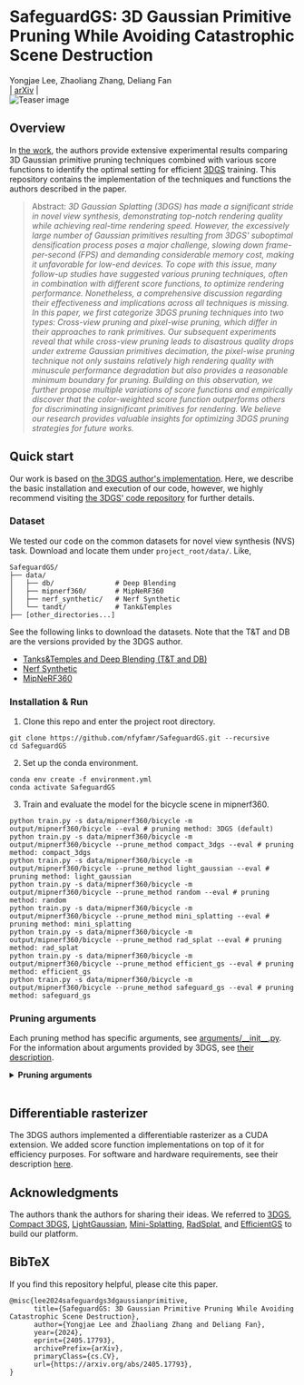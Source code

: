 # SafeguardGS: 3D Gaussian Primitive Pruning While Avoiding Catastrophic Scene Destruction
Yongjae Lee, Zhaoliang Zhang, Deliang Fan<br>
| [arXiv](https://arxiv.org/abs/2405.17793) |<br>
![Teaser image](assets/fig4.png)

## Overview
In [the work](https://arxiv.org/abs/2405.17793), the authors provide extensive experimental results comparing 3D Gaussian primitive pruning techniques combined with various score functions to identify the optimal setting for efficient [3DGS](https://dl.acm.org/doi/10.1145/3592433) training. This repository contains the implementation of the techniques and functions the authors described in the paper.

> Abstract: *3D Gaussian Splatting (3DGS) has made a significant stride in novel view synthesis, demonstrating top-notch rendering quality while achieving real-time rendering speed. However, the excessively large number of Gaussian primitives resulting from 3DGS' suboptimal densification process poses a major challenge, slowing down frame-per-second (FPS) and demanding considerable memory cost, making it unfavorable for low-end devices. To cope with this issue, many follow-up studies have suggested various pruning techniques, often in combination with different score functions, to optimize rendering performance. Nonetheless, a comprehensive discussion regarding their effectiveness and implications across all techniques is missing. In this paper, we first categorize 3DGS pruning techniques into two types: Cross-view pruning and pixel-wise pruning, which differ in their approaches to rank primitives. Our subsequent experiments reveal that while cross-view pruning leads to disastrous quality drops under extreme Gaussian primitives decimation, the pixel-wise pruning technique not only sustains relatively high rendering quality with minuscule performance degradation but also provides a reasonable minimum boundary for pruning. Building on this observation, we further propose multiple variations of score functions and empirically discover that the color-weighted score function outperforms others for discriminating insignificant primitives for rendering. We believe our research provides valuable insights for optimizing 3DGS pruning strategies for future works.*

## Quick start

Our work is based on [the 3DGS author's implementation](https://github.com/graphdeco-inria/gaussian-splatting). Here, we describe the basic installation and execution of our code, however, we highly recommend visiting [the 3DGS' code repository](https://github.com/graphdeco-inria/gaussian-splatting) for further details.

### Dataset
We tested our code on the common datasets for novel view synthesis (NVS) task. Download and locate them under `project_root/data/`. Like,
```
SafeguardGS/
├── data/
│   ├── db/               # Deep Blending
│   ├── mipnerf360/       # MipNeRF360
│   ├── nerf_synthetic/   # Nerf Synthetic
│   └── tandt/            # Tank&Temples
├── [other_directories...]

```
See the following links to download the datasets. Note that the T&T and DB are the versions provided by the 3DGS author.
- [Tanks&Temples and Deep Blending (T&T and DB)](https://repo-sam.inria.fr/fungraph/3d-gaussian-splatting/datasets/input/tandt_db.zip)
- [Nerf Synthetic](https://drive.google.com/file/d/18JxhpWD-4ZmuFKLzKlAw-w5PpzZxXOcG/view?usp=drive_link)
- [MipNeRF360](https://jonbarron.info/mipnerf360/)

### Installation & Run

1. Clone this repo and enter the project root directory.
```shell
git clone https://github.com/nfyfamr/SafeguardGS.git --recursive
cd SafeguardGS
```

2. Set up the conda environment.
```shell
conda env create -f environment.yml
conda activate SafeguardGS
```

3. Train and evaluate the model for the bicycle scene in mipnerf360. 
```shell
python train.py -s data/mipnerf360/bicycle -m output/mipnerf360/bicycle --eval # pruning method: 3DGS (default)
python train.py -s data/mipnerf360/bicycle -m output/mipnerf360/bicycle --prune_method compact_3dgs --eval # pruning method: compact_3dgs
python train.py -s data/mipnerf360/bicycle -m output/mipnerf360/bicycle --prune_method light_gaussian --eval # pruning method: light_gaussian
python train.py -s data/mipnerf360/bicycle -m output/mipnerf360/bicycle --prune_method random --eval # pruning method: random
python train.py -s data/mipnerf360/bicycle -m output/mipnerf360/bicycle --prune_method mini_splatting --eval # pruning method: mini_splatting
python train.py -s data/mipnerf360/bicycle -m output/mipnerf360/bicycle --prune_method rad_splat --eval # pruning method: rad_splat
python train.py -s data/mipnerf360/bicycle -m output/mipnerf360/bicycle --prune_method efficient_gs --eval # pruning method: efficient_gs
python train.py -s data/mipnerf360/bicycle -m output/mipnerf360/bicycle --prune_method safeguard_gs --eval # pruning method: safeguard_gs
```

### Pruning arguments
Each pruning method has specific arguments, see [arguments/\_\_init__.py](arguments/__init__.py). For the information about arguments provided by 3DGS, see [their description](https://github.com/graphdeco-inria/gaussian-splatting?tab=readme-ov-file#running).

<details>
<summary><span style="font-weight: bold;">Pruning arguments</span></summary>
  
  #### --prune_method compact_3dgs
  ```shell
  --compact_3dgs_mask_lr 0.01
  --compact_3dgs_lambda_mask 0.0005
  --compact_3dgs_prune_iter 1000
  ```
  #### --prune_method light_gaussian
  ```shell
  --light_gaussian_prune_iterations 20000
  --light_gaussian_prune_percent 0.6
  --light_gaussian_prune_decay 0.6
  --light_gaussian_v_pow 0.1
  ```
  #### --prune_method random
  ```shell
  --random_prune_iterations 15000
  --random_prune_ratio 0.1
  ```
  #### --prune_method mini_splatting
  ```shell
  --mini_splatting_prune_iterations 15000
  --mini_splatting_preserving_ratio 0.1
  --mini_splatting_imp_metric indoor
  ```
  #### --prune_method rad_splat
  ```shell
  --rad_splat_prune_threshold 0.01
  --rad_splat_prune_iterations 16000,24000
  ```
  #### --prune_method efficient_gs
  ```shell
  --efficient_gs_prune_iterations 15500
  --efficient_gs_prune_topk 1
  ```
  #### --prune_method safeguard_gs
  ```shell
  --safeguard_gs_purne_topk 10
  --safeguard_gs_prune_iterations 15000
  --safeguard_gs_score_function 0x01
  # Function IDs are defined using bitmasking. For example, `safeguard_gs_score_function=0x24`, which is SafeguardGS' choice, outputs `L1_color_error * alpha * transmittance`.
  # First 2 bytes:
  #   0x00. score = 1
  #   0x01. score = opacity
  #   0x02. score = alpha
  #   0x03. score = opacity * transmittance
  #   0x04. score = alpha * transmittance
  #   0x05. score = dist error
  #   0x06. score = dist error * opacity
  #   0x07. score = dist error * alpha
  #   0x08. score = dist error * opacity * transmittance
  #   0x09. score = dist error * alpha * transmittance
  # Last 2 bytes:
  #   0x10. score = color error (Cosine similarity)
  #   0x20. score = color error (Manhattan distance)
  #   0x30. score = exp color error (Manhattan distance)
  --safeguard_gs_p_dist_activation_coef 1.0
  --safeguard_gs_c_dist_activation_coef 1.0
  ```
</details>
<br>

## Differentiable rasterizer

The 3DGS authors implemented a differentiable rasterizer as a CUDA extension. We added score function implementations on top of it for efficiency purposes. For software and hardware requirements, see their description [here](https://github.com/graphdeco-inria/gaussian-splatting?tab=readme-ov-file#hardware-requirements).


## Acknowledgments
The authors thank the authors for sharing their ideas. We referred to [3DGS](https://arxiv.org/abs/2308.04079), [Compact 3DGS](https://arxiv.org/abs/2311.13681), [LightGaussian](https://arxiv.org/abs/2311.17245), [Mini-Splatting](https://arxiv.org/abs/2403.14166), [RadSplat](https://arxiv.org/abs/2403.13806), and [EfficientGS](https://arxiv.org/abs/2404.12777) to build our platform.

<section class="section" id="BibTeX">
  <div class="container is-max-desktop content">
    <h2 class="title">BibTeX</h2>
    If you find this repository helpful, please cite this paper. </br>
    <pre><code>@misc{lee2024safeguardgs3dgaussianprimitive,
      title={SafeguardGS: 3D Gaussian Primitive Pruning While Avoiding Catastrophic Scene Destruction}, 
      author={Yongjae Lee and Zhaoliang Zhang and Deliang Fan},
      year={2024},
      eprint={2405.17793},
      archivePrefix={arXiv},
      primaryClass={cs.CV},
      url={https://arxiv.org/abs/2405.17793}, 
}</code></pre>
  </div>
</section>